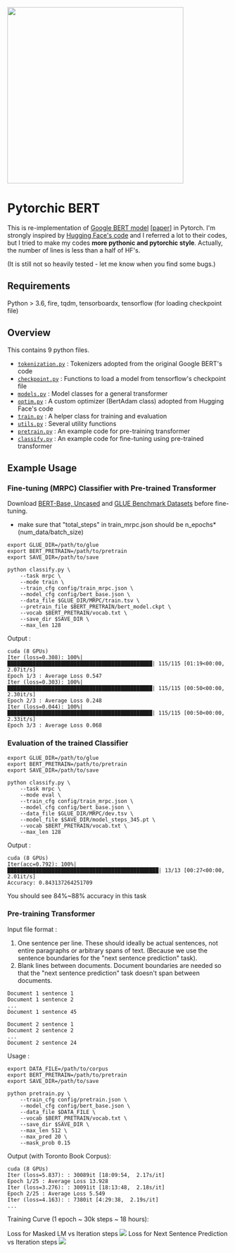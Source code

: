 [<img width="400"
src="https://user-images.githubusercontent.com/32828768/49876264-ff2e4180-fdf0-11e8-9512-06ffe3ede9c5.png">](https://jalammar.github.io/illustrated-bert/)

# Pytorchic BERT
This is re-implementation of [Google BERT model](https://github.com/google-research/bert) [[paper](https://arxiv.org/abs/1810.04805)] in Pytorch. I'm strongly inspired by [Hugging Face's code](https://github.com/huggingface/pytorch-pretrained-BERT) and I referred a lot to their codes, but I tried to make my codes **more pythonic and pytorchic style**. Actually, the number of lines is less than a half of HF's. 

(It is still not so heavily tested - let me know when you find some bugs.)

## Requirements

Python > 3.6, fire, tqdm, tensorboardx,
tensorflow (for loading checkpoint file)

## Overview

This contains 9 python files.
- [`tokenization.py`](./tokenization.py) : Tokenizers adopted from the original Google BERT's code
- [`checkpoint.py`](./checkpoint.py) : Functions to load a model from tensorflow's checkpoint file
- [`models.py`](./models.py) : Model classes for a general transformer
- [`optim.py`](./optim.py) : A custom optimizer (BertAdam class) adopted from Hugging Face's code
- [`train.py`](./train.py) : A helper class for training and evaluation
- [`utils.py`](./utils.py) : Several utility functions
- [`pretrain.py`](./pretrain.py) : An example code for pre-training transformer
- [`classify.py`](./classify.py) : An example code for fine-tuning using pre-trained transformer

## Example Usage

### Fine-tuning (MRPC) Classifier with Pre-trained Transformer
Download [BERT-Base, Uncased](https://storage.googleapis.com/bert_models/2018_10_18/uncased_L-12_H-768_A-12.zip) and
[GLUE Benchmark Datasets]( https://github.com/nyu-mll/GLUE-baselines) 
before fine-tuning.
* make sure that "total_steps" in train_mrpc.json should be n_epochs*(num_data/batch_size)
```
export GLUE_DIR=/path/to/glue
export BERT_PRETRAIN=/path/to/pretrain
export SAVE_DIR=/path/to/save

python classify.py \
    --task mrpc \
    --mode train \
    --train_cfg config/train_mrpc.json \
    --model_cfg config/bert_base.json \
    --data_file $GLUE_DIR/MRPC/train.tsv \
    --pretrain_file $BERT_PRETRAIN/bert_model.ckpt \
    --vocab $BERT_PRETRAIN/vocab.txt \
    --save_dir $SAVE_DIR \
    --max_len 128
```
Output :
```
cuda (8 GPUs)
Iter (loss=0.308): 100%|██████████████████████████████████████████████| 115/115 [01:19<00:00,  2.07it/s]
Epoch 1/3 : Average Loss 0.547
Iter (loss=0.303): 100%|██████████████████████████████████████████████| 115/115 [00:50<00:00,  2.30it/s]
Epoch 2/3 : Average Loss 0.248
Iter (loss=0.044): 100%|██████████████████████████████████████████████| 115/115 [00:50<00:00,  2.33it/s]
Epoch 3/3 : Average Loss 0.068
```

### Evaluation of the trained Classifier
```
export GLUE_DIR=/path/to/glue
export BERT_PRETRAIN=/path/to/pretrain
export SAVE_DIR=/path/to/save

python classify.py \
    --task mrpc \
    --mode eval \
    --train_cfg config/train_mrpc.json \
    --model_cfg config/bert_base.json \
    --data_file $GLUE_DIR/MRPC/dev.tsv \
    --model_file $SAVE_DIR/model_steps_345.pt \
    --vocab $BERT_PRETRAIN/vocab.txt \
    --max_len 128
```
Output :
```
cuda (8 GPUs)
Iter(acc=0.792): 100%|████████████████████████████████████████████████| 13/13 [00:27<00:00,  2.01it/s]
Accuracy: 0.843137264251709
```
You should see 84%~88% accuracy in this task


### Pre-training Transformer
Input file format :
1. One sentence per line. These should ideally be actual sentences, not entire paragraphs or arbitrary spans of text. (Because we use the sentence boundaries for the "next sentence prediction" task).
2. Blank lines between documents. Document boundaries are needed so that the "next sentence prediction" task doesn't span between documents.
```
Document 1 sentence 1
Document 1 sentence 2
...
Document 1 sentence 45

Document 2 sentence 1
Document 2 sentence 2
...
Document 2 sentence 24
```
Usage :
```
export DATA_FILE=/path/to/corpus
export BERT_PRETRAIN=/path/to/pretrain
export SAVE_DIR=/path/to/save

python pretrain.py \
    --train_cfg config/pretrain.json \
    --model_cfg config/bert_base.json \
    --data_file $DATA_FILE \
    --vocab $BERT_PRETRAIN/vocab.txt \
    --save_dir $SAVE_DIR \
    --max_len 512 \
    --max_pred 20 \
    --mask_prob 0.15
```
Output (with Toronto Book Corpus):
```
cuda (8 GPUs)
Iter (loss=5.837): : 30089it [18:09:54,  2.17s/it]
Epoch 1/25 : Average Loss 13.928
Iter (loss=3.276): : 30091it [18:13:48,  2.18s/it]
Epoch 2/25 : Average Loss 5.549
Iter (loss=4.163): : 7380it [4:29:38,  2.19s/it]
...
```
Training Curve (1 epoch ~ 30k steps ~ 18 hours):

Loss for Masked LM vs Iteration steps
<img src="https://user-images.githubusercontent.com/32828768/49964716-31bb6580-fee9-11e8-82d9-86089732267e.png">
Loss for Next Sentence Prediction vs Iteration steps
<img src="https://user-images.githubusercontent.com/32828768/49964719-33852900-fee9-11e8-8eef-6bc770f5f15d.png">

